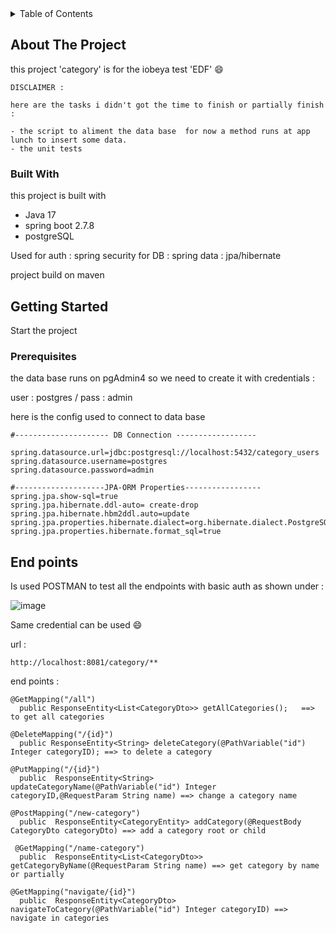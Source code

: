 <!-- Improved compatibility of back to top link: See: https://github.com/othneildrew/Best-README-Template/pull/73 -->



<!-- TABLE OF CONTENTS -->
<details>
  <summary>Table of Contents</summary>
  <ol>
    <li>
      <a href="#about-the-project">About The Project</a>
      <ul>
        <li><a href="#built-with">Built With</a></li>
      </ul>
    </li>
    <li>
      <a href="#getting-started">Getting Started</a>
      <ul>
        <li><a href="#prerequisites">Prerequisites</a></li>
      </ul>
    </li>
    <li><a href="#usage">End points</a></li>
   
  </ol>
</details>



<!-- ABOUT THE PROJECT -->
## About The Project

this project 'category' is for the iobeya test 'EDF' :smile:

 ```
DISCLAIMER : 

here are the tasks i didn't got the time to finish or partially finish : 

- the script to aliment the data base  for now a method runs at app lunch to insert some data.
- the unit tests
 ```


### Built With

this project is built with

* Java 17
* spring boot 2.7.8
* postgreSQL

Used for auth : spring security
     for DB : spring data : jpa/hibernate
 
project build on maven




<!-- GETTING STARTED -->
## Getting Started

Start the project

### Prerequisites

the data base runs on pgAdmin4 so we need to create it with credentials : 

user : postgres /
pass : admin 

here is the config used to connect to data base 
 ```
 #--------------------- DB Connection ------------------
    spring.datasource.url=jdbc:postgresql://localhost:5432/category_users
spring.datasource.username=postgres
spring.datasource.password=admin

#--------------------JPA-ORM Properties-----------------
spring.jpa.show-sql=true
spring.jpa.hibernate.ddl-auto= create-drop
spring.jpa.hibernate.hbm2ddl.auto=update
spring.jpa.properties.hibernate.dialect=org.hibernate.dialect.PostgreSQL9Dialect
spring.jpa.properties.hibernate.format_sql=true

  ```



<!-- USAGE EXAMPLES -->
## End points

Is used POSTMAN  to test all the endpoints with basic auth as shown under : 

![image](https://user-images.githubusercontent.com/30043326/216849321-1a689dd0-6ccd-42b7-b547-c3bad1a72f6e.png)

Same credential can be used :smile:

url : 
  ```
  http://localhost:8081/category/**
  ```

end points : 

  ```
 @GetMapping("/all")
    public ResponseEntity<List<CategoryDto>> getAllCategories();   ==> to get all categories
 
 @DeleteMapping("/{id}")
    public ResponseEntity<String> deleteCategory(@PathVariable("id") Integer categoryID); ==> to delete a category
    
  @PutMapping("/{id}")
    public  ResponseEntity<String> updateCategoryName(@PathVariable("id") Integer categoryID,@RequestParam String name) ==> change a category name
    
  @PostMapping("/new-category")
    public  ResponseEntity<CategoryEntity> addCategory(@RequestBody CategoryDto categoryDto) ==> add a category root or child
    
   @GetMapping("/name-category")
    public  ResponseEntity<List<CategoryDto>> getCategoryByName(@RequestParam String name) ==> get category by name or partially
    
 @GetMapping("navigate/{id}")
    public  ResponseEntity<CategoryDto> navigateToCategory(@PathVariable("id") Integer categoryID) ==> navigate in categories
  ```
